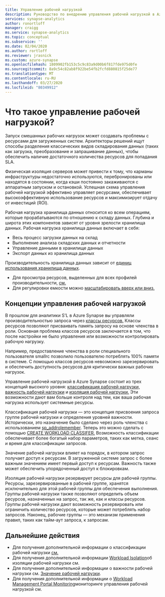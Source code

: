 ```yaml
---
title: Управление рабочей нагрузкой
description: Руководство по внедрению управления рабочей нагрузкой в Azure Synapse Analytics.
services: synapse-analytics
author: ronortloff
manager: craigg
ms.service: synapse-analytics
ms.topic: conceptual
ms.subservice: ''
ms.date: 02/04/2020
ms.author: rortloff
ms.reviewer: jrasnick
ms.custom: azure-synapse
ms.openlocfilehash: 1809902fb153c5c9c83a9d00b6f817fde975d0fe
ms.sourcegitcommit: 8a9c54c82ab8f922be54fb2fcfd880815f25de77
ms.translationtype: MT
ms.contentlocale: ru-RU
ms.lasthandoff: 03/27/2020
ms.locfileid: "80349912"
---
```

# <a name="what-is-workload-management"></a>Что такое управление рабочей нагрузкой?

Запуск смешанных рабочих нагрузок может создавать проблемы с ресурсами для загруженных систем.  Архитекторы решений ищут способы разделения классических видов складирования данных (таких как загрузка, преобразование и запрашивание данных), чтобы обеспечить наличие достаточного количества ресурсов для попадания SLA.  

Физическая изоляция серверов может привести к тому, что карманы инфраструктуры недостаточно используются, перебронированы или находятся в состоянии, когда кэши постоянно закаживаются с аппаратным запуском и остановкой.  Успешная схема управления рабочей нагрузкой эффективно управляет ресурсами, обеспечивает высокоэффективную использование ресурсов и максимизирует отдачу от инвестиций (ROI).

Рабочая нагрузка хранилища данных относится ко всем операциям, которые прорабатываются по отношению к складу данных. Глубина и широта этих компонентов зависят от уровня зрелости хранилища данных.  Рабочая нагрузка хранилища данных включает в себя: 
- Весь процесс загрузки данных на склад 
- Выполнение анализа складских данных и отчетности
- Управление данными в хранилище данных 
- Экспорт данных из хранилища данных

Производительность хранилища данных зависит от [единиц использования хранилища данных](what-is-a-data-warehouse-unit-dwu-cdwu.md).
- Для просмотра ресурсов, выделенных для всех профилей производительности, [см.](memory-concurrency-limits.md)
- Для регулировки емкости можно [масштабировать вверх или вниз.](quickstart-scale-compute-portal.md)


## <a name="workload-management-concepts"></a>Концепции управления рабочей нагрузкой
В прошлом для аналитики S'L в Azure Synapse вы управляли производительностью запроса через [классы ресурсов.](resource-classes-for-workload-management.md)  Классы ресурсов позволяют присваивать память запросу на основе членства в роли.  Основная проблема классов ресурсов заключается в том, что после настройки не было управления или возможности контролировать рабочую нагрузку.  

Например, предоставление членства в роли специального пользователя smallrc позволило пользователю потреблять 100% памяти в системе.  С помощью классов ресурсов невозможно зарезервировать и обеспечить доступность ресурсов для критически важных рабочих нагрузок.

Управление рабочей нагрузкой в Azure Synapse состоит из трех концепций высокого уровня: [классификация рабочей нагрузки,](sql-data-warehouse-workload-classification.md) [важность рабочей нагрузки](sql-data-warehouse-workload-importance.md) и [изоляция рабочей нагрузки.](sql-data-warehouse-workload-isolation.md)  Эти возможности дают вам больше контроля над тем, как ваша рабочая нагрузка использует системные ресурсы.

Классификация рабочей нагрузки — это концепция присвоения запроса группе рабочей нагрузки и определения уровней важности.  Исторически, это назначение было сделано через роль членства с использованием [sp_addrolemember](https://docs.microsoft.com/azure/sql-data-warehouse/resource-classes-for-workload-management#change-a-users-resource-class).  Теперь это можно сделать с помощью [CREATE WORKLOAD CLASSIFER.](https://docs.microsoft.com/sql/t-sql/statements/create-workload-classifier-transact-sql)  Возможность классификации обеспечивает более богатый набор параметров, таких как метка, сеанс и время для классификации запросов.

Значение рабочей нагрузки влияет на порядок, в котором запрос получает доступ к ресурсам.  В загруженной системе запрос с более важным значением имеет первый доступ к ресурсам.  Важность также может обеспечить упорядоченный доступ к блокировкам. 

Изоляция рабочей нагрузки резервирует ресурсы для рабочей группы.  Ресурсы, зарезервированные в рабочей группе, хранятся исключительно для этой рабочей группы для обеспечения выполнения.  Группы рабочей нагрузки также позволяют определить объем ресурсов, назначенных на запрос, так же, как и классы ресурсов.  Группы рабочей нагрузки дают возможность резервировать или ограничить количество ресурсов, которые может потреблять набор запросов.  Наконец, рабочие группы — это механизм применения правил, таких как тайм-аут запроса, к запросам.  


## <a name="next-steps"></a>Дальнейшие действия

- Для получения дополнительной информации о классификации рабочей нагрузки [см.](sql-data-warehouse-workload-classification.md)  
- Для получения дополнительной информации [Workload Isolation](sql-data-warehouse-workload-isolation.md)об изоляции рабочей нагрузки см.  
- Для получения дополнительной информации о важности рабочей нагрузки см. [Значение рабочей нагрузки](sql-data-warehouse-workload-importance.md).  
- Для получения дополнительной информации о [Workload Management Portal Monitoring](sql-data-warehouse-workload-management-portal-monitor.md)мониторинге управления рабочей нагрузкой см.  
